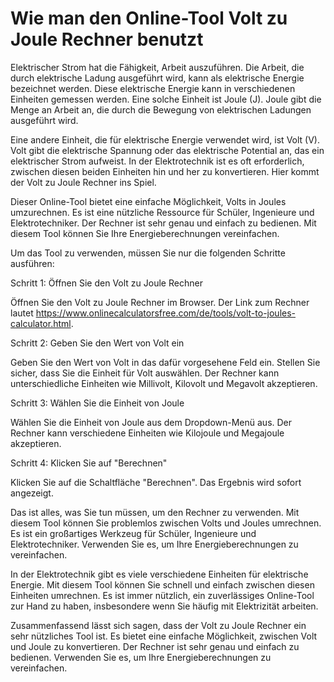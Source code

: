Wie man den Online-Tool Volt zu Joule Rechner benutzt
=====================================================

Elektrischer Strom hat die Fähigkeit, Arbeit auszuführen. Die Arbeit, die durch elektrische Ladung ausgeführt wird, kann als elektrische Energie bezeichnet werden. Diese elektrische Energie kann in verschiedenen Einheiten gemessen werden. Eine solche Einheit ist Joule (J). Joule gibt die Menge an Arbeit an, die durch die Bewegung von elektrischen Ladungen ausgeführt wird.

Eine andere Einheit, die für elektrische Energie verwendet wird, ist Volt (V). Volt gibt die elektrische Spannung oder das elektrische Potential an, das ein elektrischer Strom aufweist. In der Elektrotechnik ist es oft erforderlich, zwischen diesen beiden Einheiten hin und her zu konvertieren. Hier kommt der Volt zu Joule Rechner ins Spiel.

Dieser Online-Tool bietet eine einfache Möglichkeit, Volts in Joules umzurechnen. Es ist eine nützliche Ressource für Schüler, Ingenieure und Elektrotechniker. Der Rechner ist sehr genau und einfach zu bedienen. Mit diesem Tool können Sie Ihre Energieberechnungen vereinfachen.

Um das Tool zu verwenden, müssen Sie nur die folgenden Schritte ausführen:

Schritt 1: Öffnen Sie den Volt zu Joule Rechner

Öffnen Sie den Volt zu Joule Rechner im Browser. Der Link zum Rechner lautet <https://www.onlinecalculatorsfree.com/de/tools/volt-to-joules-calculator.html>.

Schritt 2: Geben Sie den Wert von Volt ein

Geben Sie den Wert von Volt in das dafür vorgesehene Feld ein. Stellen Sie sicher, dass Sie die Einheit für Volt auswählen. Der Rechner kann unterschiedliche Einheiten wie Millivolt, Kilovolt und Megavolt akzeptieren.

Schritt 3: Wählen Sie die Einheit von Joule

Wählen Sie die Einheit von Joule aus dem Dropdown-Menü aus. Der Rechner kann verschiedene Einheiten wie Kilojoule und Megajoule akzeptieren.

Schritt 4: Klicken Sie auf "Berechnen"

Klicken Sie auf die Schaltfläche "Berechnen". Das Ergebnis wird sofort angezeigt.

Das ist alles, was Sie tun müssen, um den Rechner zu verwenden. Mit diesem Tool können Sie problemlos zwischen Volts und Joules umrechnen. Es ist ein großartiges Werkzeug für Schüler, Ingenieure und Elektrotechniker. Verwenden Sie es, um Ihre Energieberechnungen zu vereinfachen.

In der Elektrotechnik gibt es viele verschiedene Einheiten für elektrische Energie. Mit diesem Tool können Sie schnell und einfach zwischen diesen Einheiten umrechnen. Es ist immer nützlich, ein zuverlässiges Online-Tool zur Hand zu haben, insbesondere wenn Sie häufig mit Elektrizität arbeiten.

Zusammenfassend lässt sich sagen, dass der Volt zu Joule Rechner ein sehr nützliches Tool ist. Es bietet eine einfache Möglichkeit, zwischen Volt und Joule zu konvertieren. Der Rechner ist sehr genau und einfach zu bedienen. Verwenden Sie es, um Ihre Energieberechnungen zu vereinfachen.